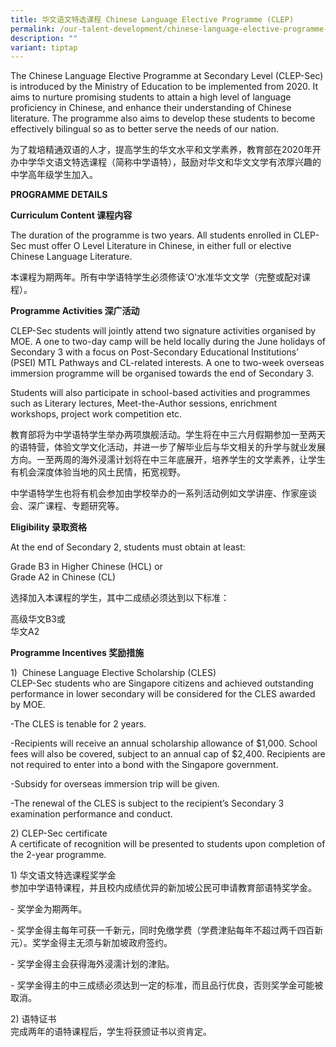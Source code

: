 ```yaml
---
title: 华文语文特选课程 Chinese Language Elective Programme (CLEP)
permalink: /our-talent-development/chinese-language-elective-programme-clep/
description: ""
variant: tiptap
---
```

<p>The Chinese Language Elective Programme at Secondary Level (CLEP-Sec)
is introduced by the Ministry of Education to be implemented from 2020.
It aims to nurture promising students to attain a high level of language
proficiency in Chinese, and enhance their understanding of Chinese literature.
The programme also aims to develop these students to become effectively
bilingual so as to better serve the needs of our nation.</p>
<p>为了栽培精通双语的人才，提高学生的华文水平和文学素养，教育部在2020年开办中学华文语文特选课程（简称中学语特），鼓励对华文和华文文学有浓厚兴趣的中学高年级学生加入。</p>
<p><strong>PROGRAMME DETAILS</strong>
</p>
<p><strong>Curriculum Content 课程内容</strong>
</p>
<p>The duration of the programme is two years. All students enrolled in CLEP-Sec
must offer O Level Literature in Chinese, in either full or elective Chinese
Language Literature.</p>
<p>本课程为期两年。所有中学语特学生必须修读‘O’水准华文文学（完整或配对课程）。</p>
<p><strong>Programme Activities 深广活动</strong>
</p>
<p>CLEP-Sec students will jointly attend two signature activities organised
by MOE. A one to two-day camp will be held locally during the June holidays
of Secondary 3 with a focus on Post-Secondary Educational Institutions’
(PSEI) MTL Pathways and CL-related interests. A one to two-week overseas
immersion programme will be organised towards the end of Secondary 3.</p>
<p>Students will also participate in school-based activities and programmes
such as Literary lectures, Meet-the-Author sessions, enrichment workshops,
project work competition etc.</p>
<p>教育部将为中学语特学生举办两项旗舰活动。学生将在中三六月假期参加一至两天的语特营，体验文学文化活动，并进一步了解毕业后与华文相关的升学与就业发展方向。一至两周的海外浸濡计划将在中三年底展开，培养学生的文学素养，让学生有机会深度体验当地的风土民情，拓宽视野。</p>
<p>中学语特学生也将有机会参加由学校举办的一系列活动例如文学讲座、作家座谈会、深广课程、专题研究等。</p>
<p><strong>Eligibility 录取资格</strong>
</p>
<p>At the end of Secondary 2, students must obtain at least:</p>
<p>Grade B3 in Higher Chinese (HCL) or
<br>Grade A2 in Chinese (CL)</p>
<p>选择加入本课程的学生，其中二成绩必须达到以下标准：</p>
<p>高级华文B3或
<br>华文A2</p>
<p><strong>Programme Incentives 奖励措施</strong>
</p>
<p>1)&nbsp; Chinese Language Elective Scholarship (CLES)
<br>CLEP-Sec students who are Singapore citizens and achieved outstanding
performance in lower secondary will be considered for the CLES awarded
by MOE.</p>
<p>-The CLES is tenable for 2 years.</p>
<p>-Recipients will receive an annual scholarship allowance of $1,000. School
fees will also be covered, subject to an annual cap of $2,400. Recipients
are not required to enter into a bond with the Singapore government.</p>
<p>-Subsidy for overseas immersion trip will be given.</p>
<p>-The renewal of the CLES is subject to the recipient’s Secondary 3 examination
performance and conduct.</p>
<p>2) CLEP-Sec certificate
<br>A certificate of recognition will be presented to students upon completion
of the 2-year programme.</p>
<p>1) 华文语文特选课程奖学金
<br>参加中学语特课程，并且校内成绩优异的新加坡公民可申请教育部语特奖学金。</p>
<p>- 奖学金为期两年。</p>
<p>- 奖学金得主每年可获一千新元，同时免缴学费（学费津贴每年不超过两千四百新元）。奖学金得主无须与新加坡政府签约。</p>
<p>- 奖学金得主会获得海外浸濡计划的津贴。</p>
<p>- 奖学金得主的中三成绩必须达到一定的标准，而且品行优良，否则奖学金可能被取消。</p>
<p>2) 语特证书
<br>完成两年的语特课程后，学生将获颁证书以资肯定。</p>
<p></p>
<p></p>